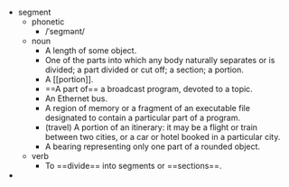 - segment
	- phonetic
		- /ˈseɡmənt/
	- noun
		- A length of some object.
		- One of the parts into which any body naturally separates or is divided; a part divided or cut off; a section; a portion.
		- A [[portion]].
		- ==A part of== a broadcast program, devoted to a topic.
		- An Ethernet bus.
		- A region of memory or a fragment of an executable file designated to contain a particular part of a program.
		- (travel) A portion of an itinerary: it may be a flight or train between two cities, or a car or hotel booked in a particular city.
		- A bearing representing only one part of a rounded object.
	- verb
		- To ==divide== into segments or ==sections==.
-